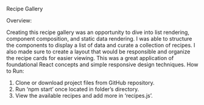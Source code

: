 Recipe Gallery

Overview:

Creating this recipe gallery was an opportunity to dive into list rendering, component composition, and static data rendering. I was able to structure the components to display a list of data and curate a collection of recipes. I also made sure to create a layout that would be responsible and organize the recipe cards for easier viewing. This was a great application of foundational React concepts and simple responsive design techniques. 
How to Run: 

1.	Clone or download project files from GitHub repository.
2.	Run ‘npm start’ once located in folder’s directory.
3.	View the available recipes and add more in ‘recipes.js’. 
